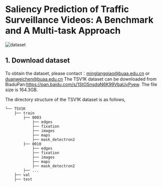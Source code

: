 # Saliency Prediction of Traffic Surveillance Videos: A Benchmark and A Multi-task Approach
![dataset](https://github.com/giteec/TSV1K/blob/2136c44a9e8aa34b196834a7fc5f402827efce14/dataset.png)



## 1. Download dataset
To obtain the dataset, please contact：minglangqiao@buaa.edu.cn or duanweichen@buaa.edu.cn
The TSV1K dataset can be downloaded from BiaduPan:https://pan.baidu.com/s/1StOSnsdqN6K99VbaUvPyew. The file size is 164.3GB.

The directory structure of the TSV1K dataset is as follows, 
```
└── TSV1K  
    ├── train  
        ├── 0003
            ├── edges
            ├── fixation
            ├── images
            ├── maps
            ├── mask_detectron2
        ├── 0010
            ├── edges
            ├── fixation
            ├── images
            ├── maps
            ├── mask_detectron2
        ├── ...
    ├── val
    ├── test
